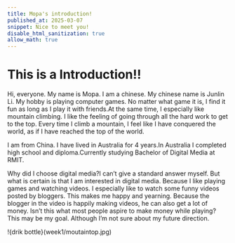 ```yaml
---
title: Mopa's introduction!
published_at: 2025-03-07
snippet: Nice to meet you!
disable_html_sanitization: true
allow_math: true
---
```


# This is a Introduction!!

Hi, everyone. My name is Mopa. I am a chinese. My chinese name is Junlin Li. My hobby is playing computer games. No matter what game it is, I find it fun as long as I play it with friends.At the same time, I especially like mountain climbing. I like the feeling of going through all the hard work to get to the top. Every time I climb a mountain, I feel like I have conquered the world, as if I have reached the top of the world.

I am from China. I have lived in Australia for 4 years.In Australia I completed high school and diploma.Currently studying Bachelor of Digital Media at RMIT.

Why did I choose digital media?I can’t give a standard answer myself. But what is certain is that I am interested in digital media. Because I like playing games and watching videos. I especially like to watch some funny videos posted by bloggers. This makes me happy and yearning. Because the blogger in the video is happily making videos, he can also get a lot of money. Isn’t this what most people aspire to make money while playing? This may be my goal. Although I’m not sure about my future direction.

!{drik bottle}(week1/moutaintop.jpg)